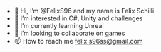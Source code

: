 - 👋 Hi, I’m @FelixS96 and my name is Felix Schilli
- 👀 I’m interested in C#, Unity and challenges
- 🌱 I’m currently learning Unreal
- 💞️ I’m looking to collaborate on games
- 📫 How to reach me felix.s96ss@gmail.com

<!---
FelixS96/FelixS96 is a ✨ special ✨ repository because its `README.md` (this file) appears on your GitHub profile.
You can click the Preview link to take a look at your changes.
--->
